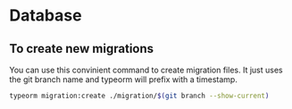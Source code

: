 # Database




## To create new migrations

You can use this convinient command to create migration files. It just
uses the git branch name and typeorm will prefix with a timestamp.

```bash
typeorm migration:create ./migration/$(git branch --show-current)
```
